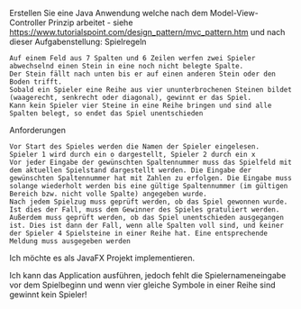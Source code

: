 Erstellen Sie eine Java Anwendung welche nach dem Model-View-Controller Prinzip arbeitet - siehe https://www.tutorialspoint.com/design_pattern/mvc_pattern.htm
und nach dieser Aufgabenstellung:
Spielregeln

    Auf einem Feld aus 7 Spalten und 6 Zeilen werfen zwei Spieler abwechselnd einen Stein in eine noch nicht belegte Spalte.
    Der Stein fällt nach unten bis er auf einen anderen Stein oder den Boden trifft.
    Sobald ein Spieler eine Reihe aus vier ununterbrochenen Steinen bildet (waagerecht, senkrecht oder diagonal), gewinnt er das Spiel.
    Kann kein Spieler vier Steine in eine Reihe bringen und sind alle Spalten belegt, so endet das Spiel unentschieden

Anforderungen

    Vor Start des Spieles werden die Namen der Spieler eingelesen.
    Spieler 1 wird durch ein o dargestellt, Spieler 2 durch ein x
    Vor jeder Eingabe der gewünschten Spaltennummer muss das Spielfeld mit dem aktuellen Spielstand dargestellt werden. Die Eingabe der gewünschten Spaltennummer hat mit Zahlen zu erfolgen. Die Eingabe muss solange wiederholt werden bis eine gültige Spaltennummer (im gültigen Bereich bzw. nicht volle Spalte) angegeben wurde.
    Nach jedem Spielzug muss geprüft werden, ob das Spiel gewonnen wurde. Ist dies der Fall, muss dem Gewinner des Spieles gratuliert werden.
    Außerdem muss geprüft werden, ob das Spiel unentschieden ausgegangen ist. Dies ist dann der Fall, wenn alle Spalten voll sind, und keiner der Spieler 4 Spielsteine in einer Reihe hat. Eine entsprechende Meldung muss ausgegeben werden

Ich möchte es als JavaFX Projekt implementieren.

Ich kann das Application ausführen, jedoch fehlt die Spielernameneingabe vor dem Spielbeginn und wenn vier gleiche Symbole in einer Reihe sind gewinnt kein Spieler!